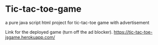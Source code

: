# Tic-tac-toe-game
a pure java script html project for tic-tac-toe game with advertisement

Link for the deployed game (turn off the ad blocker).
https://tic-tac-toe-jsgame.herokuapp.com/
